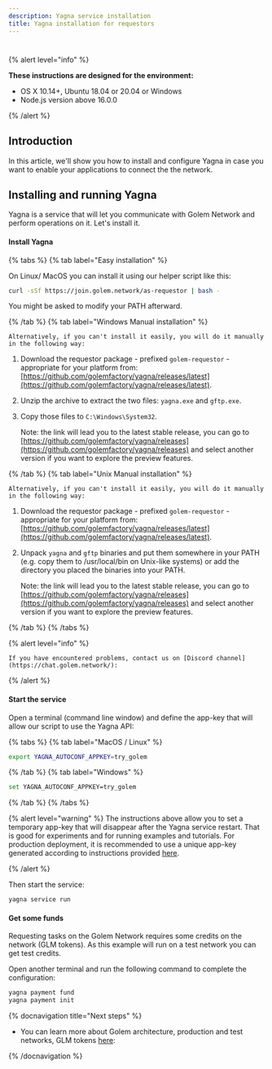```yaml
---
description: Yagna service installation
title: Yagna installation for requestors
---
```


#

 


{% alert level="info" %}

**These instructions are designed for the environment:**

* OS X 10.14+, Ubuntu 18.04 or 20.04 or Windows
* Node.js version above 16.0.0

{% /alert %}


## Introduction

In this article, we'll show you how to install and configure Yagna in case you want to enable your applications to connect the the network.     

## Installing and running Yagna 

Yagna is a service that will let you communicate with Golem Network and perform operations on it. Let's install it.

#### Install Yagna


{% tabs %}
{% tab label="Easy installation" %}    

On Linux/ MacOS you can install it using our helper script like this:
    
```bash
curl -sSf https://join.golem.network/as-requestor | bash -
```
You might be asked to modify your PATH afterward.

{% /tab %}
{% tab label="Windows Manual installation" %}    

    Alternatively, if you can't install it easily, you will do it manually in the following way:
    
1. Download the requestor package - prefixed `golem-requestor` - appropriate for your platform from: [https://github.com/golemfactory/yagna/releases/latest](https://github.com/golemfactory/yagna/releases/latest).
    
2. Unzip the archive to extract the two files: `yagna.exe` and `gftp.exe`.
3. Copy those files to `C:\Windows\System32`.
    
    Note: the link will lead you to the latest stable release, you can go to [https://github.com/golemfactory/yagna/releases](https://github.com/golemfactory/yagna/releases) and select another version if you want to explore the preview features.

{% /tab %}
{% tab label="Unix Manual installation" %}


    Alternatively, if you can't install it easily, you will do it manually in the following way:
    
1. Download the requestor package - prefixed `golem-requestor` - appropriate for your platform from: [https://github.com/golemfactory/yagna/releases/latest](https://github.com/golemfactory/yagna/releases/latest).
    
2. Unpack `yagna` and `gftp` binaries and put them somewhere in your PATH (e.g. copy them to /usr/local/bin on Unix-like systems) or add the directory you placed the binaries into your PATH.

    Note: the link will lead you to the latest stable release, you can go to [https://github.com/golemfactory/yagna/releases](https://github.com/golemfactory/yagna/releases) and select another version if you want to explore the preview features.

{% /tab %}
{% /tabs %}

{% alert level="info" %}

    If you have encountered problems, contact us on [Discord channel](https://chat.golem.network/): 
{% /alert  %}

#### Start the service

Open a terminal (command line window) and  define the app-key that will allow our script to use the Yagna API:


{% tabs %}
{% tab label="MacOS / Linux" %}  
   
```bash
export YAGNA_AUTOCONF_APPKEY=try_golem
```

{% /tab %}
{% tab label="Windows" %}
    
```bash
set YAGNA_AUTOCONF_APPKEY=try_golem
```

{% /tab %}
{% /tabs %}

{% alert level="warning" %}
The instructions above allow you to set a temporary app-key that will disappear after the Yagna service restart. That is good for experiments and for running examples and tutorials. For production deployment, it is recommended to use a unique app-key generated according to instructions provided [here](/docs/creators/javascript/examples/using-app-keys#creating-unique-app-keys).

{% /alert %}


Then start the service:

```bash
yagna service run
```


#### Get some funds

Requesting tasks on the Golem Network requires some credits on the network (GLM tokens). 
As this example will run on a test network you can get test credits.

Open another terminal and run the following command to complete the configuration:

```bash
yagna payment fund
yagna payment init
```


    
{% docnavigation title="Next steps" %}

- You can learn more about Golem architecture, production and test networks, GLM tokens [here](/docs/golem/overview):

{% /docnavigation %}





